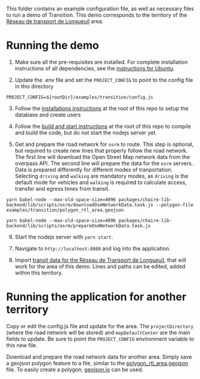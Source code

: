 This folder contains an example configuration file, as well as necessary files to run a demo of Transition. This demo corresponds to the territory of the [Réseau de transport de Longueuil](https://www.rtl-longueuil.qc.ca/) area.

# Running the demo

1. Make sure all the pre-requisites are installed. For complete installation instructions of all dependencies, see the [instructions for Ubuntu](../../docs/transition/setupDevEnvironmentUbuntu20.04.md).

2. Update the .env file and set the `PROJECT_CONFIG` to point to the config file in this directory

```
PROJECT_CONFIG=${rootDir}/examples/transition/config.js
```

3. Follow the [installations instructions](../../README.md#installation) at the root of this repo to setup the database and create users

4. Follow the [build and start instructions](../../README.md#build-and-start) at the root of this repo to compile and build the code, but do not start the nodejs server yet.

5. Get and prepare the road network for `osrm` to route. This step is optional, but required to create new lines that properly follow the road network. The first line will download the Open Street Map network data from the overpass API. The second line will prepare the data for the `osrm` servers. Data is prepared differently for different modes of tranportation. Selecting `driving` and `walking` are mandatory modes, as `driving` is the default mode for vehicles and `walking` is required to calculate access, transfer and egress times from transit.

```shell
yarn babel-node --max-old-space-size=4096 packages/chaire-lib-backend/lib/scripts/osrm/downloadOsmNetworkData.task.js --polygon-file examples/transition/polygon_rtl_area.geojson

yarn babel-node --max-old-space-size=4096 packages/chaire-lib-backend/lib/scripts/osrm/prepareOsmNetworkData.task.js
```

6. Start the nodejs server with `yarn start`.

7. Navigate to `http://localhost:8080` and log into the application.

8. Import [transit data for the Réseau de Transport de Longueuil](https://transitfeeds.com/p/reseau-de-transport-de-longueuil/37), that will work for the area of this demo. Lines and paths can be edited, added within this territory.

# Running the application for another territory

Copy or edit the config.js file and update for the area. The `projectDirectory` (where the road network will be stored) and `mapDefaultCenter` are the main fields to update. Be sure to point the `PROJECT_CONFIG` environment variable to this new file.

Download and prepare the road network data for another area. Simply save a geojson polygon feature to a file, similar to the [polygon_rtl_area.geojson](polygon_rtl_area.geojson) file. To easily create a polygon, [geojson.io](https://geojson.io) can be used.

